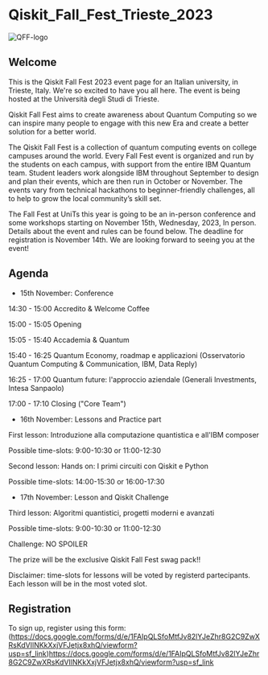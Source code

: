 # Qiskit_Fall_Fest_Trieste_2023

![QFF-logo](https://github.com/EdoardoZappia/Qiskit_Fall_Fest_Trieste_2023/assets/145843623/8255422d-6cdf-42e7-a8cf-e6e011a7ab09)

## Welcome

This is the Qiskit Fall Fest 2023 event page for an Italian university, in Trieste, Italy. We're so excited to have you all here. The event is being hosted at the Università degli Studi di Trieste. 

Qiskit Fall Fest aims to create awareness about Quantum Computing so we can inspire many people to engage with this new Era and create a better solution for a better world.  

The Qiskit Fall Fest is a collection of quantum computing events on college campuses around the world. Every Fall Fest event is organized and run by the students on each campus, with support from the entire IBM Quantum team. Student leaders work alongside IBM throughout September to design and plan their events, which are then run in October or November. The events vary from technical hackathons to beginner-friendly challenges, all to help to grow the local community’s skill set.

The Fall Fest at UniTs this year is going to be an in-person conference and some workshops starting on November 15th, Wednesday, 2023, In person. Details about the event and rules can be found below. The deadline for registration is November 14th. We are looking forward to seeing you at the event!

## Agenda

* 15th November: Conference

14:30 - 15:00	Accredito & Welcome Coffee

15:00 - 15:05	Opening

15:05 - 15:40	Accademia & Quantum

15:40 - 16:25	Quantum Economy, roadmap e applicazioni (Osservatorio Quantum Computing & Communication, IBM, Data Reply)

16:25 - 17:00	Quantum future: l'approccio aziendale (Generali Investments, Intesa Sanpaolo)

17:00 - 17:10	Closing ("Core Team")


* 16th November: Lessons and Practice part

First lesson: Introduzione alla computazione quantistica e all'IBM composer

Possible time-slots: 9:00-10:30    or    11:00-12:30

 Second lesson: Hands on: I primi circuiti con Qiskit e Python

Possible time-slots: 14:00-15:30   or    16:00-17:30


* 17th November: Lesson and Qiskit Challenge

Third lesson: Algoritmi quantistici, progetti moderni e avanzati

Possible time-slots: 9:00-10:30    or    11:00-12:30


Challenge: NO SPOILER

The prize will be the exclusive Qiskit Fall Fest swag pack!!

Disclaimer: time-slots for lessons will be voted by registerd partecipants. Each lesson will be in the most voted slot.

## Registration
To sign up, register using this form: (https://docs.google.com/forms/d/e/1FAIpQLSfoMtfJv82lYJeZhr8G2C9ZwXRsKdVIlNKkXxjVFJetjx8xhQ/viewform?usp=sf_link)https://docs.google.com/forms/d/e/1FAIpQLSfoMtfJv82lYJeZhr8G2C9ZwXRsKdVIlNKkXxjVFJetjx8xhQ/viewform?usp=sf_link
